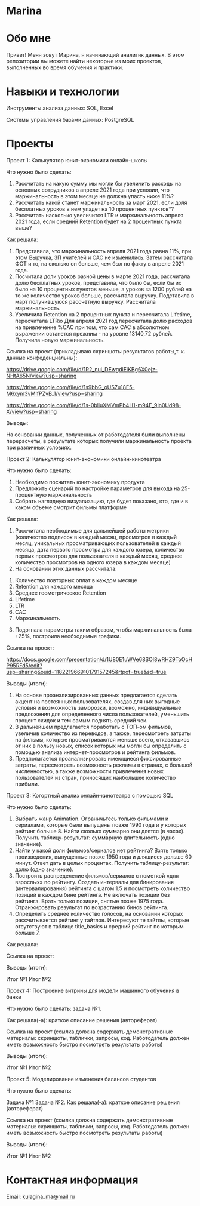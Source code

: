 # Marina
# Обо мне
Привет! Меня зовут Марина, я начинающий аналитик данных. В этом репозитории вы можете найти некоторые из моих проектов, выполненных во время обучения и практики.

# Навыки и технологии
Инструменты анализа данных: SQL, Excel

Системы управления базами данных: PostgreSQL

# Проекты
Проект 1: Калькулятор юнит-экономики онлайн-школы

Что нужно было сделать:

1. Рассчитать на какую сумму мы могли бы увеличить расходы на основных сотрудников в апреле 2021 года при условии, что маржинальность в этом месяце не должна упасть ниже 11%?
2. Рассчитать какой станет маржинальность за март 2021, если доля бесплатных уроков в нем упадет на 10 процентных пунктов*?
3. Рассчитать насколько увеличится LTR и маржинальность апреля 2021 года, если средний Retention будет на 2 процентных пункта выше?

Как решала: 
1. Представила, что маржинальность апреля 2021 года равна 11%, при этом Выручка, ЗП учителей и CAC не изменились. Затем рассчитала ФОТ и то, на сколько он больше, чем был по факту в апреле 2021 года.
2. Посчитала доли уроков разной цены в марте 2021 года, рассчитала долю бесплатных уроков, представила, что было бы, если бы их было на 10 процентных пунктов меньше, а уроков за 1200 рублей на то же количество уроков больше, рассчитала выручку. Подставила в март получившуюся рассчётную выручку. Рассчитала маржинальность.
3. Увеличила Retention на 2 процентных пункта и пересчитала Lifetime, пересчитала LTRю Для апреля 2021 год пересчитала долю расходов на привлечение %CAC при том, что сам CAC в абсолютном выражении останется прежним - на уровне 13140,72 рублей. Получила новую маржинальность.

Ссылка на проект (прикладываю скриншоты результатов работы,т. к. данные конфеденциальны):

https://drive.google.com/file/d/1R2_nui_DEwgdiEiKBg6X0ejz-NHtA65N/view?usp=sharing

https://drive.google.com/file/d/1s9bbG_oUS7u18E5-M6xym3vMIfPZvB_1/view?usp=sharing

https://drive.google.com/file/d/1s-0bliuXMVmPb4H1-m94E_9In0Ud98-X/view?usp=sharing

Выводы:

На основании данных, полученных от работодателя были выполнены перерасчеты, в результате которых получили маржинальность проекта при различных условиях.

Проект 2: Калькулятор юнит-экономики онлайн-кинотеатра

Что нужно было сделать:
1. Необходимо посчитать юнит-экономику продукта
2. Предложить сценарий по настройке параметров для выхода на 25-процентную маржинальность
3. Собрать наглядную визуализацию, где будет показано, кто, где и в каком объеме смотрит фильмы платформе

Как решала: 
1. Рассчитала необходимые для дальнейшей работы метрики (количество подписок в каждый месяц, просмотров в каждый месяц, уникальных просматривающих пользователей в каждый месяца, дата первого просмотра для каждого юзера, количество первых просмотров для пользователя в каждый месяц, среднее количество просмотров на одного юзера в каждом месяце)
2. На основании этих данных рассчитала:
1) Количество повторных оплат в каждом месяце
2) Retention для каждого месяца
3) Среднее геометрическое Retention    
4) Lifetime       
5) LTR 
6) CAC    
7) Маржинальность
3. Подогнала параметры таким образом, чтобы маржинальность была +25%, построила необходимые графики.

Ссылка на проект:

https://docs.google.com/presentation/d/1U80E1uWVe68SOl8wRHZ9ToOcHP95RFd5/edit?usp=sharing&ouid=118221966910179157245&rtpof=true&sd=true

Выводы (итоги):

1. На основе проанализированных данных предлагается сделать акцент на постоянных пользователях, создав для них выгодные условия и возможность заморозки, возможно, индивидуальные предложения для определенного числа пользователей, уменьшить процент скидок и тем самым поднять средний чек.
2. В дальнейшем предлагается поработать с ТОП-ом фильмов, увеличив количество из переводов, а также, пересмотреть затраты на фильмы, которые просматриваются меньше всего, отказавшись от них в пользу новых, список которых мы могли бы определить с помощью анализа интернет-просмотров и рейтинга фильмов.
3. Предполагается проанализировать имеющиеся фиксированные затраты, пересмотреть возможность рекламы в странах, с большой численностью, а также возможности привлечения новых пользователей из стран, приносящих наибольшее количество прибыли.


Проект 3: Когортный анализ онлайн-кинотеатра с помощью SQL

Что нужно было сделать:
1. Выбрать жанр Animation. Ограничьтесь только фильмами и сериалами, которые были выпущены позже 1990 года и у которых рейтинг больше 8. Найти сколько суммарно они длятся (в часах). Получить таблицу-результат: суммарную длительность (одно значение).
2. Найти у какой доли фильмов/сериалов нет рейтинга? Взять только произведения, выпущенные позже 1950 года и длящиеся дольше 60 минут. Ответ дать в целых процентах. Получить таблицу-результат: долю (одно значение).
3. Построить распределение фильмов/сериалов с пометкой «для взрослых» по рейтингу. Создать интервалы для бинирования (интервалирования) рейтинга с шагом 1.5 и посмотреть количество позиций в каждом бине рейтинга. Не включать позиции без рейтинга. Брать только позиции, снятые позже 1975 года. Отранжировать результат по возрастанию бинов рейтинга.
4. Определить среднее количество голосов, на основании которых рассчитывается рейтинг у тайтлов. Интересуют те тайтлы, которые отсутствуют в таблице title_basics и средний рейтинг по которым больше 7.

Как решала: 

Ссылка на проект:


Выводы (итоги):

Итог №1
Итог №2

Проект 4: Построение витрины для модели машинного обучения в банке

Что нужно было сделать: задача №1.

Как решала(-а): краткое описание решения (автореферат)

Ссылка на проект (ссылка должна содержать демонстративные материалы: скриншоты, таблички, запросы, код. Работодатель должен иметь возможность быстро посмотреть результаты работы)

Выводы (итоги):

Итог №1
Итог №2

Проект 5: Моделирование изменения балансов студентов

Что нужно было сделать:

Задача №1
Задача №2.
Как решала(-а): краткое описание решения (автореферат)

Ссылка на проект (ссылка должна содержать демонстративные материалы: скриншоты, таблички, запросы, код. Работодатель должен иметь возможность быстро посмотреть результаты работы)

Выводы (итоги):

Итог №1
Итог №2

# Контактная информация
Email: kulagina_ma@mail.ru

